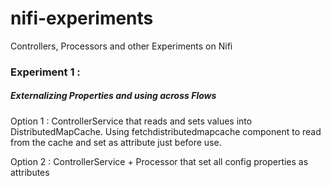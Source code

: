 # nifi-experiments
Controllers, Processors and other Experiments on Nifi


### Experiment 1 : 

##### Externalizing Properties and using across Flows

Option 1 : ControllerService that reads and sets values into DistributedMapCache.  Using fetchdistributedmapcache component to read from the cache and set as attribute just before use.

Option 2 : ControllerService + Processor that set all config properties as attributes
